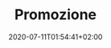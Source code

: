 ---
title: Promozione
date: 2020-07-11T01:54:41+02:00
giocatori:
  - Cristian Stenico
  - Scottie Pippen
  - Michael Jordan
categorie: promozione
stagioni: 2020-2021
---